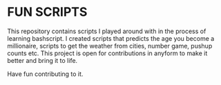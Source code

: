 # FUN SCRIPTS 
This repository contains  scripts I played around with in the process of learning bashscript. I created scripts that predicts the age you become a millionaire, scripts to get the weather from cities, number game, pushup counts etc. This project is open for contributions in anyform to make it better and bring it to life.

Have fun contributing to it.
